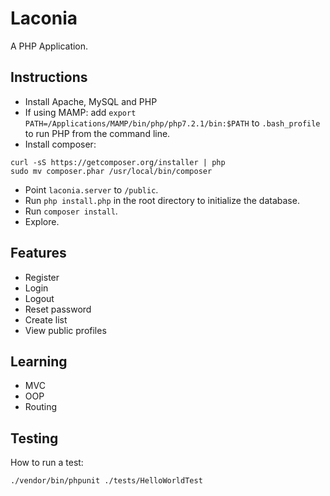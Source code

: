 # Laconia

A PHP Application.

## Instructions

- Install Apache, MySQL and PHP
 - If using MAMP: add `export PATH=/Applications/MAMP/bin/php/php7.2.1/bin:$PATH` to `.bash_profile` to run PHP from the command line.
- Install composer:

```
curl -sS https://getcomposer.org/installer | php
sudo mv composer.phar /usr/local/bin/composer
```

- Point `laconia.server` to `/public`.
- Run `php install.php` in the root directory to initialize the database.
- Run `composer install`.
- Explore.

## Features

- Register
- Login
- Logout
- Reset password
- Create list
- View public profiles

## Learning

- MVC
- OOP
- Routing

## Testing

How to run a test:

`./vendor/bin/phpunit ./tests/HelloWorldTest`